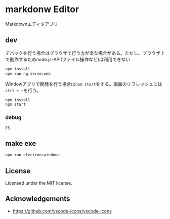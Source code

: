 # markdonw Editor

Markdownエディタアプリ

## dev

デバックを行う場合はブラウザで行う方が楽な場合がある。ただし、ブラウザ上で動作するためnode.js-API(ファイル操作など)は利用できない

```bash
npm install
npm run ng:serve:web
```

Windowアプリで開発を行う場合は`npm start`をする。画面のリフレッシュには`ctrl + r`を行う。

```bash
npm install
npm start
```

### debug

`F5`

## make exe

```bash
npm run electron:windows
```

## License

Licensed under the MIT license.

## Acknowledgements

* https://github.com/vscode-icons/vscode-icons
